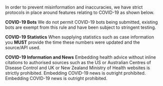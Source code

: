 In order to prevent misinformation and inaccuracies, we have strict protocols in place around features relating to COVID-19 as shown below.

**COVID-19 Bots** We do not permit COVID-19 bots being submitted, existing bots are exempt from this rule and have been subject to stringent testing.

**COVID-19 Statistics** When supplying statistics such as case information you **__MUST__** provide the time these numbers were updated and the source/API used.

**COVID-19 Information and News** Embedding health advice without inline citations to authorised sources such as the US or Australian Centres of Disease Control and UK or New Zealand Ministry of Health websites is strictly prohibited. Embedding COVID-19 news is outright prohibited. Embedding COVID-19 news is outright prohibited.